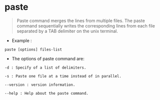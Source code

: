 # paste

> Paste command merges the lines from multiple files.
> The paste command sequentially writes the corresponding lines from each file separated by a TAB delimiter on the unix terminal.

- Example :

`paste [options] files-list`

- The options of paste command are:

`-d : Specify of a list of delimiters.`

`-s : Paste one file at a time instead of in parallel.`

`--version : version information.`

`--help : Help about the paste command.`
